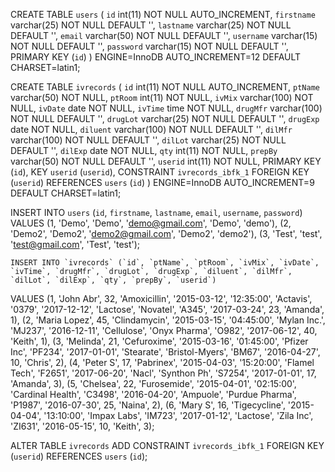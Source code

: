CREATE TABLE `users` (
  `id` int(11) NOT NULL AUTO_INCREMENT,
  `firstname` varchar(25) NOT NULL DEFAULT '',
  `lastname` varchar(25) NOT NULL DEFAULT '',
  `email` varchar(50) NOT NULL DEFAULT '',
  `username` varchar(15) NOT NULL DEFAULT '',
  `password` varchar(15) NOT NULL DEFAULT '',
  PRIMARY KEY (`id`)
) ENGINE=InnoDB AUTO_INCREMENT=12 DEFAULT CHARSET=latin1;

CREATE TABLE `ivrecords` (
  `id` int(11) NOT NULL AUTO_INCREMENT,
  `ptName` varchar(50) NOT NULL,
  `ptRoom` int(11) NOT NULL,
  `ivMix` varchar(100) NOT NULL,
  `ivDate` date NOT NULL,
  `ivTime` time NOT NULL,
  `drugMfr` varchar(100) NOT NULL DEFAULT '',
  `drugLot` varchar(25) NOT NULL DEFAULT '',
  `drugExp` date NOT NULL,
  `diluent` varchar(100) NOT NULL DEFAULT '',
  `dilMfr` varchar(100) NOT NULL DEFAULT '',
  `dilLot` varchar(25) NOT NULL DEFAULT '',
  `dilExp` date NOT NULL,
  `qty` int(11) NOT NULL,
  `prepBy` varchar(50) NOT NULL DEFAULT '',
  `userid` int(11) NOT NULL,
  PRIMARY KEY (`id`),
  KEY `userid` (`userid`),
  CONSTRAINT `ivrecords_ibfk_1` FOREIGN KEY (`userid`) REFERENCES `users` (`id`)
) ENGINE=InnoDB AUTO_INCREMENT=9 DEFAULT CHARSET=latin1;



INSERT INTO `users` (`id`, `firstname`, `lastname`, `email`, `username`, `password`)
VALUES
	(1, 'Demo', 'Demo', 'demo@gmail.com', 'Demo', 'demo'),
	(2, 'Demo2', 'Demo2', 'demo2@gmail.com', 'Demo2', 'demo2'),
	(3, 'Test', 'test', 'test@gmail.com', 'Test', 'test');



	INSERT INTO `ivrecords` (`id`, `ptName`, `ptRoom`, `ivMix`, `ivDate`, `ivTime`, `drugMfr`, `drugLot`, `drugExp`, `diluent`, `dilMfr`, `dilLot`, `dilExp`, `qty`, `prepBy`, `userid`)
VALUES
	(1, 'John Abr', 32, 'Amoxicillin', '2015-03-12', '12:35:00', 'Actavis', '0379', '2017-12-12', 'Lactose', 'Novatel', 'A345', '2017-03-24', 23, 'Amanda', 1),
	(2, 'Maria Lopez', 45, 'Clindamycin', '2015-03-15', '04:45:00', 'Mylan Inc.', 'MJ237', '2016-12-11', 'Cellulose', 'Onyx Pharma', 'O982', '2017-06-12', 40, 'Keith', 1),
	(3, 'Melinda', 21, 'Cefuroxime', '2015-03-16', '01:45:00', 'Pfizer Inc', 'PF234', '2017-01-01', 'Stearate', 'Bristol-Myers', 'BM67', '2016-04-27', 10, 'Chris', 2),
	(4, 'Peter S', 17, 'Pabrinex', '2015-04-03', '15:20:00', 'Flamel Tech', 'F2651', '2017-06-20', 'Nacl', 'Synthon Ph', 'S7254', '2017-01-01', 17, 'Amanda', 3),
	(5, 'Chelsea', 22, 'Furosemide', '2015-04-01', '02:15:00', 'Cardinal Health', 'C3498', '2016-04-20', 'Ampuole', 'Purdue Pharma', 'P1987', '2016-07-30', 25, 'Naina', 2),
	(6, 'Mary S', 16, 'Tigecycline', '2015-04-04', '13:10:00', 'Impax Labs', 'IM723', '2017-01-12', 'Lactose', 'Zila Inc', 'ZI631', '2016-05-15', 10, 'Keith', 3);  
	
	
ALTER TABLE `ivrecords`
  ADD CONSTRAINT `ivrecords_ibfk_1` FOREIGN KEY (`userid`) REFERENCES `users` (`id`);	
